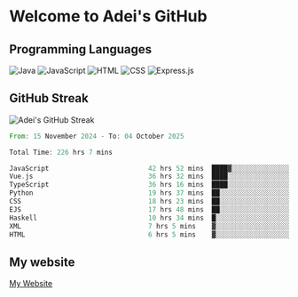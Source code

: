 # Welcome to Adei's GitHub

## Programming Languages
![Java](https://img.shields.io/badge/Java-007396?style=flat-square&logo=java&logoColor=white)
![JavaScript](https://img.shields.io/badge/JavaScript-F7DF1E?style=flat-square&logo=javascript&logoColor=black)
![HTML](https://img.shields.io/badge/HTML-E34F26?style=flat-square&logo=html5&logoColor=white)
![CSS](https://img.shields.io/badge/CSS-1572B6?style=flat-square&logo=css3&logoColor=white)
![Express.js](https://img.shields.io/badge/Express.js-000000?style=flat-square&logo=express&logoColor=white)


## GitHub Streak
![Adei's GitHub Streak](https://github-readme-streak-stats.herokuapp.com/?user=AdeiTamayo&hide_border=true)

<!--START_SECTION:waka-->

```rust
From: 15 November 2024 - To: 04 October 2025

Total Time: 226 hrs 7 mins

JavaScript                         42 hrs 52 mins  ████▓░░░░░░░░░░░░░░░░░░░░   18.71 %
Vue.js                             36 hrs 32 mins  ████░░░░░░░░░░░░░░░░░░░░░   15.94 %
TypeScript                         36 hrs 16 mins  ████░░░░░░░░░░░░░░░░░░░░░   15.82 %
Python                             19 hrs 37 mins  ██░░░░░░░░░░░░░░░░░░░░░░░   08.56 %
CSS                                18 hrs 23 mins  ██░░░░░░░░░░░░░░░░░░░░░░░   08.03 %
EJS                                17 hrs 48 mins  ██░░░░░░░░░░░░░░░░░░░░░░░   07.77 %
Haskell                            10 hrs 34 mins  █░░░░░░░░░░░░░░░░░░░░░░░░   04.62 %
XML                                7 hrs 5 mins    ▓░░░░░░░░░░░░░░░░░░░░░░░░   03.09 %
HTML                               6 hrs 5 mins    ▓░░░░░░░░░░░░░░░░░░░░░░░░   02.66 %
```

<!--END_SECTION:waka-->

## My website
[My Website](https://adei.eus)


